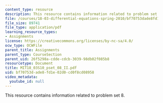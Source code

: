 ```yaml
---
content_type: resource
description: This resource contains information related to problem set 8.
file: /courses/18-03-differential-equations-spring-2010/bf70753dade8fd1e02d0cd0f8cd08958_MIT18_03S10_pset_08_II.pdf
file_size: 89741
file_type: application/pdf
learning_resource_types:
- Assignments
license: https://creativecommons.org/licenses/by-nc-sa/4.0/
ocw_type: OCWFile
parent_title: Assignments
parent_type: CourseSection
parent_uid: 26f5298a-cdde-cdcb-3039-98db02f085b8
resourcetype: Document
title: MIT18_03S10_pset_08_II.pdf
uid: bf70753d-ade8-fd1e-02d0-cd0f8cd08958
video_metadata:
  youtube_id: null
---
```

This resource contains information related to problem set 8.